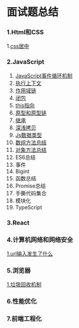 # 面试题总结

### 1.Html和CSS

   1.[css居中](https://github.com/KeyNGAdnil/accumulate/blob/master/博文库/HTML和CSS/css居中.md)

### 2.JavaScript

1. [JavaScript事件循环机制](https://github.com/KeyNGAdnil/accumulate/blob/master/博文库/js基础/js%20EventLoop.md)
2. [执行上下文](https://github.com/KeyNGAdnil/accumulate/blob/master/博文库/js基础/执行上下文.md)
3. [作用域链](https://github.com/KeyNGAdnil/accumulate/blob/master/博文库/js基础/作用域链.md)
4. [闭包](https://github.com/KeyNGAdnil/accumulate/blob/master/博文库/js基础/闭包.md)
5. [this指向](https://github.com/KeyNGAdnil/accumulate/blob/master/博文库/js基础/this指向.md)
6. [原型和原型链](https://github.com/KeyNGAdnil/accumulate/blob/master/博文库/js基础/原型和原型链.md)
7. [继承](https://github.com/KeyNGAdnil/accumulate/blob/master/博文库/js基础/继承.md)
11. [深浅拷贝](https://github.com/KeyNGAdnil/accumulate/blob/master/博文库/js基础/深浅拷贝.md)
12. [Js数据类型](https://github.com/KeyNGAdnil/accumulate/blob/master/博文库/js基础/数据类型检测与转换.md)
13. [数组方法总结](https://github.com/KeyNGAdnil/accumulate/blob/master/博文库/js基础/数组总结.md)
12. [对象方法总结](https://github.com/KeyNGAdnil/accumulate/blob/master/博文库/js基础/对象总结.md)
13. ES6总结
13. 事件
14. Bigint
15. 函数总结
16. Promise总结
17. 手撕代码集合
18. 模块化
19. TypeScript

### 3.React

### 4.计算机网络和网络安全

[1.url输入发生了什么](https://github.com/KeyNGAdnil/accumulate/blob/master/博文库/计网/url输入发生了什么md)

### 5.浏览器

[1.垃圾回收机制](https://github.com/KeyNGAdnil/accumulate/blob/master/博文库/浏览器/垃圾回收机制.md)

### 6.性能优化

### 7.前端工程化

